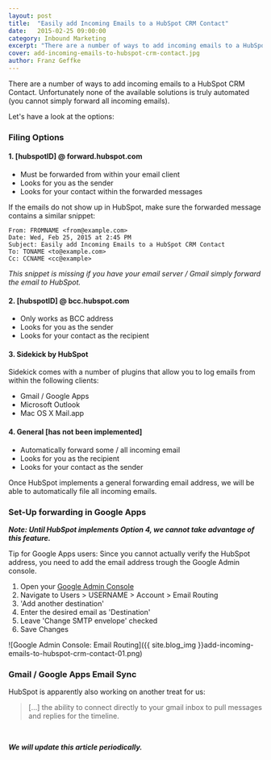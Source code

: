 ```yaml
---
layout: post
title:  "Easily add Incoming Emails to a HubSpot CRM Contact"
date:   2015-02-25 09:00:00
category: Inbound Marketing
excerpt: "There are a number of ways to add incoming emails to a HubSpot CRM Contact. Unfortunately none of the available solutions is truly automated."
cover: add-incoming-emails-to-hubspot-crm-contact.jpg
author: Franz Geffke
---
```


There are a number of ways to add incoming emails to a HubSpot CRM Contact. Unfortunately none of the available solutions is truly automated (you cannot simply forward all incoming emails).

Let's have a look at the options:

### Filing Options

#### 1. [hubspotID] @ forward.hubspot.com

- Must be forwarded from within your email client
- Looks for you as the sender
- Looks for your contact within the forwarded messages

If the emails do not show up in HubSpot, make sure the forwarded message contains a similar snippet:


```---------- Forwarded message ----------
From: FROMNAME <from@example.com>
Date: Wed, Feb 25, 2015 at 2:45 PM
Subject: Easily add Incoming Emails to a HubSpot CRM Contact
To: TONAME <to@example.com>
Cc: CCNAME <cc@example>
```

_This snippet is missing if you have your email server / Gmail simply forward the email to HubSpot._

#### 2. [hubspotID] @ bcc.hubspot.com

- Only works as BCC address
- Looks for you as the sender
- Looks for your contact as the recipient

#### 3. Sidekick by HubSpot

Sidekick comes with a number of plugins that allow you to log emails from within the following clients:

- Gmail / Google Apps
- Microsoft Outlook
- Mac OS X Mail.app

#### 4. General [has not been implemented]

- Automatically forward some / all incoming email
- Looks for you as the recipient
- Looks for your contact as the sender

Once HubSpot implements a general forwarding email address, we will be able to automatically file all incoming emails.

### Set-Up forwarding in Google Apps

***Note: Until HubSpot implements Option 4, we cannot take advantage of this feature.***

Tip for Google Apps users: Since you cannot actually verify the HubSpot address, you need to add the email address trough the Google Admin console.

1. Open your [Google Admin Console][google-admin]
2. Navigate to Users > USERNAME > Account > Email Routing
3. 'Add another destination'
4. Enter the desired email as 'Destination'
5. Leave 'Change SMTP envelope' checked
6. Save Changes

![Google Admin Console: Email Routing]({{ site.blog_img }}add-incoming-emails-to-hubspot-crm-contact-01.png)

### Gmail / Google Apps Email Sync

HubSpot is apparently also working on another treat for us:

> [...] the ability to connect directly to your gmail inbox to pull messages and replies for the timeline.

<br>

***We will update this article periodically.***

[google-admin]: http://admin.google.com
